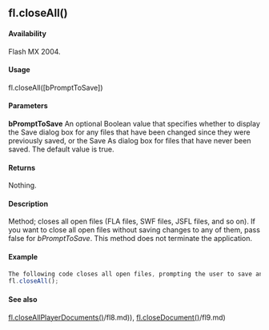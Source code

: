 ## fl.closeAll()

#### Availability

Flash MX 2004.

#### Usage

fl.closeAll(\[bPromptToSave\])

#### Parameters

**bPromptToSave** An optional Boolean value that specifies whether to display the Save dialog box for any files that have been changed since they were previously saved, or the Save As dialog box for files that have never been saved. The default value is true.

#### Returns

Nothing.

#### Description

Method; closes all open files (FLA files, SWF files, JSFL files, and so on). If you want to close all open files without saving changes to any of them, pass false for *bPromptToSave*. This method does not terminate the application.

#### Example

```javascript
The following code closes all open files, prompting the user to save any new or changed files.
fl.closeAll();

```
#### See also

[fl.closeAllPlayerDocuments()](#!AdobeDocs/developers-animatesdk-docs/test/flash_object_(fl)/fl8.md)/fl8.md)), [fl.closeDocument()](#!AdobeDocs/developers-animatesdk-docs/test/flash_object_(fl)/fl9.md)/fl9.md)

<span id="fl.closeAllPlayerDocuments()" class="anchor"></span>
